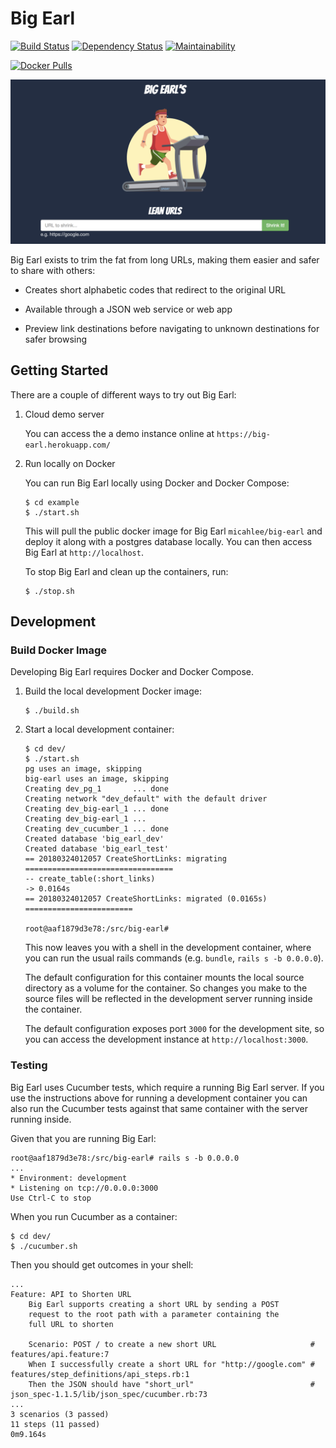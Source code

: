 # Big Earl

[![Build Status](https://travis-ci.org/micahlee/big-earl.svg?branch=master)](https://travis-ci.org/micahlee/big-earl)
[![Dependency Status](https://beta.gemnasium.com/badges/github.com/micahlee/big-earl.svg)](https://beta.gemnasium.com/projects/github.com/micahlee/big-earl)
[![Maintainability](https://api.codeclimate.com/v1/badges/15be40bda380df25f471/maintainability)](https://codeclimate.com/github/micahlee/big-earl/maintainability)


[![Docker Pulls](https://img.shields.io/docker/pulls/micahlee/big-earl.svg)](https://hub.docker.com/r/micahlee/big-earl/)

![ScreenShot](screenshot.png)

Big Earl exists to trim the fat from long URLs, making them easier and safer to share with others:

* Creates short alphabetic codes that redirect to the original URL

* Available through a JSON web service or web app

* Preview link destinations before navigating to unknown destinations for safer browsing

## Getting Started

There are a couple of different ways to try out Big Earl:

1. Cloud demo server

    You can access the a demo instance online at `https://big-earl.herokuapp.com/`

2. Run locally on Docker

    You can run Big Earl locally using Docker and Docker Compose:

    ```sh-session
   $ cd example
   $ ./start.sh
   ```

   This will pull the public docker image for Big Earl `micahlee/big-earl` and deploy
   it along with a postgres database locally. You can then access Big Earl at `http://localhost`.

   To stop Big Earl and clean up the containers, run:
   ```sh-session
   $ ./stop.sh
   ```

## Development

### Build Docker Image

Developing Big Earl requires Docker and Docker Compose.

1. Build the local development Docker image:
    
    ```sh-session
    $ ./build.sh
    ```
2. Start a local development container:

    ```sh-session
    $ cd dev/
    $ ./start.sh
    pg uses an image, skipping
    big-earl uses an image, skipping
    Creating dev_pg_1       ... done
    Creating network "dev_default" with the default driver
    Creating dev_big-earl_1 ... done
    Creating dev_big-earl_1 ... 
    Creating dev_cucumber_1 ... done
    Created database 'big_earl_dev'
    Created database 'big_earl_test'
    == 20180324012057 CreateShortLinks: migrating =================================
    -- create_table(:short_links)
    -> 0.0164s
    == 20180324012057 CreateShortLinks: migrated (0.0165s) ========================

    root@aaf1879d3e78:/src/big-earl# 
    ```

    This now leaves you with a shell in the development container, where you can run
    the usual rails commands (e.g. `bundle`, `rails s -b 0.0.0.0`).

    The default configuration for this container mounts the local source directory as
    a volume for the container. So changes you make to the source files will be 
    reflected in the development server running inside the container.

    The default configuration exposes port `3000` for the development site, so you
    can access the development instance at `http://localhost:3000`.

### Testing

Big Earl uses Cucumber tests, which require a running Big Earl server. If you use
the instructions above for running a development container you can also run the 
Cucumber tests against that same container with the server running inside.

Given that you are running Big Earl:

```sh-session
root@aaf1879d3e78:/src/big-earl# rails s -b 0.0.0.0
...
* Environment: development
* Listening on tcp://0.0.0.0:3000
Use Ctrl-C to stop
```

When you run Cucumber as a container:

```sh-session
$ cd dev/
$ ./cucumber.sh
```

Then you should get outcomes in your shell:

```sh-session
...
Feature: API to Shorten URL
    Big Earl supports creating a short URL by sending a POST
    request to the root path with a parameter containing the
    full URL to shorten

    Scenario: POST / to create a new short URL                     # features/api.feature:7
    When I successfully create a short URL for "http://google.com" # features/step_definitions/api_steps.rb:1
    Then the JSON should have "short_url"                          # json_spec-1.1.5/lib/json_spec/cucumber.rb:73
...
3 scenarios (3 passed)
11 steps (11 passed)
0m9.164s
```
